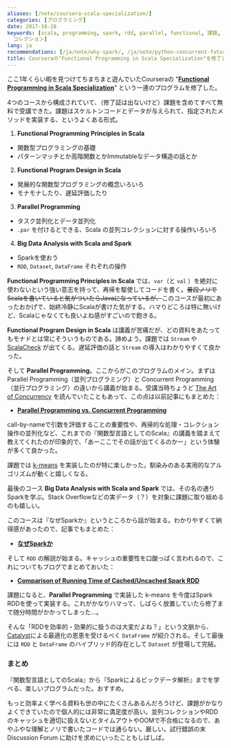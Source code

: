 ```yaml
---
aliases: [/note/coursera-scala-specialization/]
categories: [プログラミング]
date: 2017-10-28
keywords: [scala, programming, spark, rdd, parallel, functional, 課題, 並列, dataframe,
  コレクション]
lang: ja
recommendations: [/ja/note/why-spark/, /ja/note/python-concurrent-futures/, /ja/note/coursera-ui-ux-specialization/]
title: Courseraの"Functional Programming in Scala Specialization"を修了した
---
```


ここ1年くらい暇を見つけてちまちまと遊んでいたCourseraの "**[Functional Programming in Scala Specialization](https://www.coursera.org/specializations/scala)**" という一連のプログラムを修了した。

4つのコースから構成されていて、（修了証は出ないけど）課題を含めてすべて無料で受講できた。課題はスケルトンコードとデータが与えられて、指定されたメソッドを実装する、というよくある形式。

1. **Functional Programming Principles in Scala**
  - 関数型プログラミングの基礎
  - パターンマッチとか高階関数とかImmutableなデータ構造の話とか
2. **Functional Program Design in Scala**
  - 発展的な関数型プログラミングの概念いろいろ
  - モナモナしたり、遅延評価したり
3. **Parallel Programming**
  - タスク並列化とデータ並列化
  - `.par` を付けるとできる、Scala の並列コレクションに対する操作いろいろ
4. **Big Data Analysis with Scala and Spark**
  - Sparkを使おう
  - `RDD`, `Dataset`, `DataFrame` それぞれの操作

**Functional Programming Principles in Scala** では、`var`（と `val` ）を絶対に使わないという強い意志を持って、再帰を駆使してコードを書く。~~普段ノリでScalaを書いていると気がついたらJavaになっているが、~~このコースが最初にあったおかげで、始終冷静にScalaが書けた気がする。ハマりどころは特に無いけど、Scalaじゃなくても良いよね感がすごいので飽きる。

**Functional Program Design in Scala** は講義が苦痛だが、どの資料をあたってもモナドとは常にそういうものである。諦めよう。課題では `Stream` や [ScalaCheck](https://github.com/rickynils/scalacheck) が出てくる。遅延評価の話と `Stream` の導入はわかりやすくて良かった。

そして **Parallel Programming**。ここからがこのプログラムのメイン。まずは Parallel Programming（並列プログラミング）と Concurrent Programming（並行プログラミング）の違いから講義が始まる。受講当時ちょうど [The Art of Concurrency](http://shop.oreilly.com/product/9780596521547.do) を読んでいたこともあって、この点は以前記事にもまとめた：

- **[Parallel Programming vs. Concurrent Programming](/note/parallel-vs-concurrent/)**

call-by-nameで引数を評価することの重要性や、再帰的な処理・コレクション操作の並列化など、これまでの『関数型言語としてのScala』の講義を踏まえて教えてくれたのが印象的で、「あーここでその話が出てくるのかー」という体験が多くて良かった。

課題では [k-means](https://en.wikipedia.org/wiki/K-means_clustering) を実装したのが特に楽しかった。馴染みのある実用的なアルゴリズムが動くと嬉しくなる。

最後のコース **Big Data Analysis with Scala and Spark** では、その名の通りSparkを学ぶ。Stack Overflowなどの実データ（？）を対象に課題に取り組めるのも嬉しい。

このコースは『なぜSparkか』というところから話が始まる。わかりやすくて納得感があったので、記事でもまとめた：

- **[なぜSparkか](/note/why-spark/)**

そして `RDD` の解説が始まる。キャッシュの重要性を口酸っぱく言われるので、これについてもブログでまとめておいた：

- **[Comparison of Running Time of Cached/Uncached Spark RDD](/note/spark-rdd-cached-vs-uncached/)**

課題になると、**Parallel Programming** で実装した k-means を今度はSpark RDDを使って実装する。これがかなりハマって、しばらく放置していたら修了まで随分時間がかかってしまった…。

そんな「RDDを効率的・効果的に扱うのは大変だよね？」という文脈から、[Catalyst](https://databricks.com/blog/2015/04/13/deep-dive-into-spark-sqls-catalyst-optimizer.html)による最適化の恩恵を受けるべく `DataFrame` が紹介される。そして最後には `RDD` と `DataFrame` のハイブリッド的存在として `Dataset` が登場して完結。

### まとめ

『関数型言語としてのScala』から『Sparkによるビックデータ解析』までを学べる、楽しいプログラムだった。おすすめ。

もっと効率よく学べる資料も世の中にたくさんあるんだろうけど、課題がかなりよくできていたので個人的には非常に満足度が高い。並列コレクションやRDDのキャッシュを適切に扱えないとタイムアウトやOOMで不合格になるので、あやふやな理解とノリで書いたコードでは通らない。厳しい。試行錯誤の末 Discussion Forum に助けを求めにいったこともしばしば。